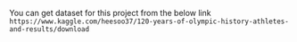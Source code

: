You can get dataset for this project from the below link<br/>
```https://www.kaggle.com/heesoo37/120-years-of-olympic-history-athletes-and-results/download```
